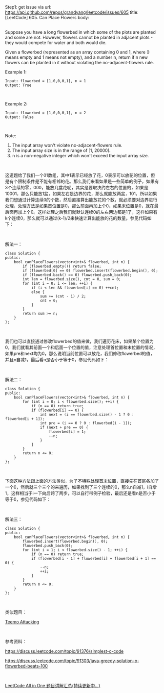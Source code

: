 Step1: get issue via url: https://api.github.com/repos/grandyang/leetcode/issues/605 
 title:[LeetCode] 605. Can Place Flowers 
 body:  
  

Suppose you have a long flowerbed in which some of the plots are planted and some are not. However, flowers cannot be planted in adjacent plots - they would compete for water and both would die.

Given a flowerbed (represented as an array containing 0 and 1, where 0 means empty and 1 means not empty), and a number n, return if n new flowers can be planted in it without violating the no-adjacent-flowers rule.

Example 1:
    
    
    Input: flowerbed = [1,0,0,0,1], n = 1
    Output: True
    

 

Example 2:
    
    
    Input: flowerbed = [1,0,0,0,1], n = 2
    Output: False
    

 

Note:

  1. The input array won't violate no-adjacent-flowers rule.
  2. The input array size is in the range of [1, 20000].
  3. n is a non-negative integer which won't exceed the input array size.



 

这道题给了我们一个01数组，其中1表示已经放了花，0表示可以放花的位置，但是有个限制条件是不能有相邻的花。那么我们来看如果是一些简单的例子，如果有3个连续的零，000，能放几盆花呢，其实是要取决约左右的位置的，如果是10001，那么只能放1盆，如果左右是边界的花，那么就能放两盆，101，所以如果我们想通过计算连续0的个数，然后直接算出能放花的个数，就必须要对边界进行处理，处理方法是如果首位置是0，那么前面再加上个0，如果末位置是0，就在最后面再加上个0。这样处理之后我们就默认连续0的左右两边都是1了，这样如果有k个连续0，那么就可以通过(k-1)/2来快速计算出能放的花的数量，参见代码如下：

 

解法一：
    
    
    class Solution {
    public:
        bool canPlaceFlowers(vector<int>& flowerbed, int n) {
            if (flowerbed.empty()) return false;
            if (flowerbed[0] == 0) flowerbed.insert(flowerbed.begin(), 0);
            if (flowerbed.back() == 0) flowerbed.push_back(0);
            int len = flowerbed.size(), cnt = 0, sum = 0;
            for (int i = 0; i <= len; ++i) {
                if (i < len && flowerbed[i] == 0) ++cnt;
                else {
                    sum += (cnt - 1) / 2;
                    cnt = 0;
                }
            }
            return sum >= n;
        }
    };

 

我们也可以直接通过修改flowerbed的值来做，我们遍历花床，如果某个位置为0，我们就看其前面一个和后面一个位置的值，注意处理首位置和末位置的情况，如果pre和next均为0，那么说明当前位置可以放花，我们修改flowerbed的值，并且n自减1，最后看n是否小于等于0，参见代码如下：

 

解法二：
    
    
    class Solution {
    public:
        bool canPlaceFlowers(vector<int>& flowerbed, int n) {
            for (int i = 0; i < flowerbed.size(); ++i) {
                if (n == 0) return true;
                if (flowerbed[i] == 0) {
                    int next = (i == flowerbed.size() - 1 ? 0 : flowerbed[i + 1]);
                    int pre = (i == 0 ? 0 : flowerbed[i - 1]);
                    if (next + pre == 0) {
                        flowerbed[i] = 1;
                        --n;
                    }
                }
            }
            return n <= 0;
        }
    };

 

下面这种方法跟上面的方法类似，为了不特殊处理首末位置，直接先在首尾各加了一个0，然后就三个三个的来遍历，如果找到了三个连续的0，那么n自减1，i自增1，这样相当于i一下向后跨了两步，可以自行带例子检验，最后还是看n是否小于等于0，参见代码如下：

 

解法三：
    
    
    class Solution {
    public:
        bool canPlaceFlowers(vector<int>& flowerbed, int n) {
            flowerbed.insert(flowerbed.begin(), 0);
            flowerbed.push_back(0);
            for (int i = 1; i < flowerbed.size() - 1; ++i) {
                if (n == 0) return true;
                if (flowerbed[i - 1] + flowerbed[i] + flowerbed[i + 1] == 0) {
                    --n;
                    ++i;
                }
            }
            return n <= 0;
        }
    };

 

类似题目：

[Teemo Attacking](http://www.cnblogs.com/grandyang/p/6399408.html)

 

参考资料：

<https://discuss.leetcode.com/topic/91376/simplest-c-code>

<https://discuss.leetcode.com/topic/91303/java-greedy-solution-o-flowerbed-beats-100>

 

[LeetCode All in One 题目讲解汇总(持续更新中...)](http://www.cnblogs.com/grandyang/p/4606334.html)
